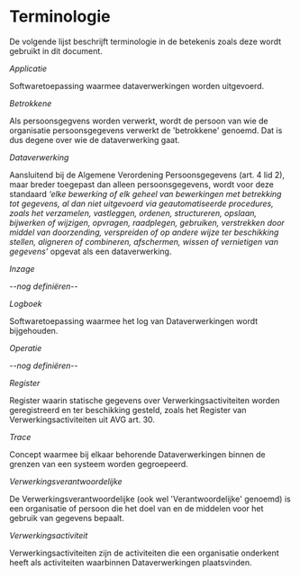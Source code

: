 # Terminologie

De volgende lijst beschrijft terminologie in de betekenis zoals deze wordt gebruikt in dit document.

<dfn data-lt="Applicaties">Applicatie</dfn>

Softwaretoepassing waarmee dataverwerkingen worden uitgevoerd.


<dfn data-lt="Betrokkenen">Betrokkene</dfn>

Als persoonsgegvens worden verwerkt, wordt de persoon van wie de organisatie persoonsgegevens verwerkt de 'betrokkene' genoemd. Dat is dus degene over wie de dataverwerking gaat.


<dfn data-lt="Dataverwerkingen">Dataverwerking</dfn>

Aansluitend bij de Algemene Verordening Persoonsgegevens (art. 4 lid 2), maar breder toegepast dan alleen persoonsgegevens, wordt voor deze standaard *‘elke bewerking of elk geheel van bewerkingen met betrekking tot gegevens, al dan niet uitgevoerd via geautomatiseerde procedures, zoals het verzamelen, vastleggen, ordenen, structureren, opslaan, bijwerken of wijzigen, opvragen, raadplegen, gebruiken, verstrekken door middel van doorzending, verspreiden of op andere wijze ter beschikking stellen, aligneren of combineren, afschermen, wissen of vernietigen van gegevens’* opgevat als een dataverwerking.


<dfn>Inzage</dfn>

*--nog definiëren--*


<dfn data-lt="Logboeken">Logboek</dfn>

Softwaretoepassing waarmee het log van <a>Dataverwerkingen</a> wordt bijgehouden.


<dfn data-lt="Operaties">Operatie</dfn>

*--nog definiëren--*


<dfn data-lt="Registers">Register</dfn>

Register waarin statische gegevens over Verwerkingsactiviteiten worden geregistreerd en ter beschikking gesteld, zoals het Register van Verwerkingsactiviteiten uit AVG art. 30.


<dfn data-lt="Traces">Trace</dfn>

Concept waarmee bij elkaar behorende Dataverwerkingen binnen de grenzen van een systeem worden gegroepeerd.


<dfn data-lt="Verantwoordelijke|Verantwoordelijken|Verwerkingsverantwoordelijken">Verwerkingsverantwoordelijke</dfn>

De Verwerkingsverantwoordelijke (ook wel 'Verantwoordelijke' genoemd) is een organisatie of persoon die het doel van en de middelen voor het gebruik van gegevens bepaalt.


<dfn data-lt="Verwerkingsactiviteiten">Verwerkingsactiviteit</dfn>

Verwerkingsactiviteiten zijn de activiteiten die een organisatie onderkent heeft als activiteiten waarbinnen Dataverwerkingen plaatsvinden.
